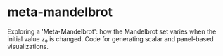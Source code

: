# meta-mandelbrot
Exploring a 'Meta-Mandelbrot': how the Mandelbrot set varies when the initial value z₀ is changed. Code for generating scalar and panel-based visualizations.
